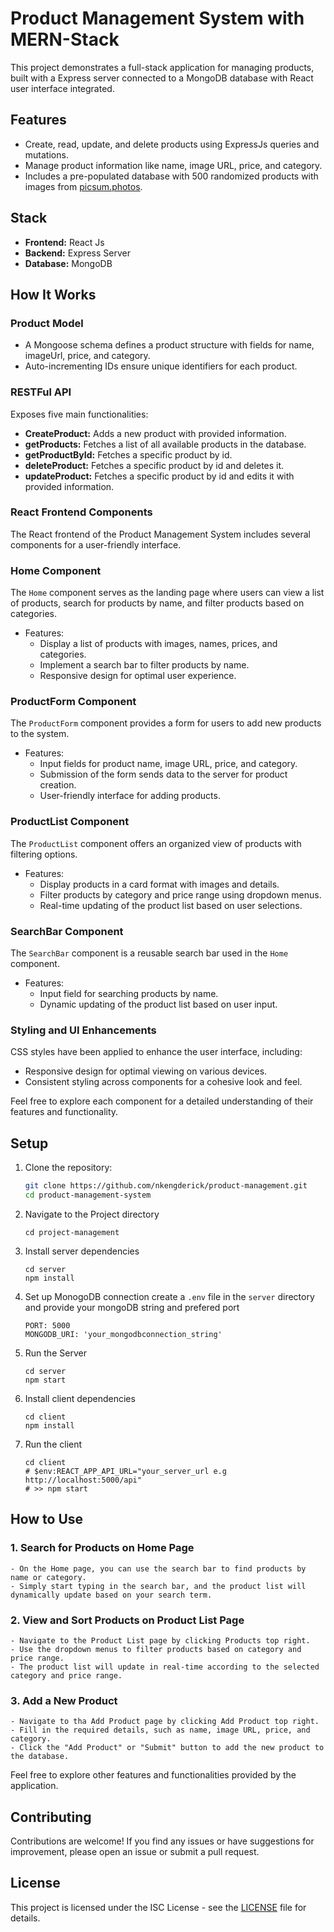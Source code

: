 # Product Management System with MERN-Stack

This project demonstrates a full-stack application for managing products, built with a Express server connected to a MongoDB database with React user interface integrated.

## Features

- Create, read, update, and delete products using ExpressJs queries and mutations.
- Manage product information like name, image URL, price, and category.
- Includes a pre-populated database with 500 randomized products with images from [picsum.photos](https://picsum.photos/).

## Stack

- **Frontend:** React Js
- **Backend:** Express Server
- **Database:** MongoDB

## How It Works

### Product Model

- A Mongoose schema defines a product structure with fields for name, imageUrl, price, and category.
- Auto-incrementing IDs ensure unique identifiers for each product.

### RESTFul API

Exposes five main functionalities:

- **CreateProduct:** Adds a new product with provided information.
- **getProducts:** Fetches a list of all available products in the database.
- **getProductById:** Fetches a specific product by id.
- **deleteProduct:** Fetches a specific product by id and deletes it.
- **updateProduct:** Fetches a specific product by id and edits it with provided information.

### React Frontend Components

The React frontend of the Product Management System includes several components for a user-friendly interface.

### Home Component

The `Home` component serves as the landing page where users can view a list of products, search for products by name, and filter products based on categories.

- Features:
  - Display a list of products with images, names, prices, and categories.
  - Implement a search bar to filter products by name.
  - Responsive design for optimal user experience.

### ProductForm Component

The `ProductForm` component provides a form for users to add new products to the system.

- Features:
  - Input fields for product name, image URL, price, and category.
  - Submission of the form sends data to the server for product creation.
  - User-friendly interface for adding products.

### ProductList Component

The `ProductList` component offers an organized view of products with filtering options.

- Features:
  - Display products in a card format with images and details.
  - Filter products by category and price range using dropdown menus.
  - Real-time updating of the product list based on user selections.

### SearchBar Component

The `SearchBar` component is a reusable search bar used in the `Home` component.

- Features:
  - Input field for searching products by name.
  - Dynamic updating of the product list based on user input.

### Styling and UI Enhancements

CSS styles have been applied to enhance the user interface, including:

- Responsive design for optimal viewing on various devices.
- Consistent styling across components for a cohesive look and feel.

Feel free to explore each component for a detailed understanding of their features and functionality.


## Setup

1. Clone the repository:

   ```bash
   git clone https://github.com/nkengderick/product-management.git
   cd product-management-system

2. Navigate to the Project directory
    ```
    cd project-management
    ```

2. Install server dependencies
    ```
    cd server
    npm install
    ```

3. Set up MonogoDB connection
create a `.env` file in the `server` directory and provide your mongoDB string and prefered port

    ```
    PORT: 5000
    MONGODB_URI: 'your_mongodbconnection_string'
    ```

4. Run the Server

    ```
    cd server
    npm start
    ```
4. Install client dependencies
    ```
    cd client
    npm install
    ```

6. Run the client
    ```
    cd client
    # $env:REACT_APP_API_URL="your_server_url e.g http://localhost:5000/api"
    # >> npm start
    ```


## How to Use

  ### 1. Search for Products on Home Page
  
    - On the Home page, you can use the search bar to find products by name or category.
    - Simply start typing in the search bar, and the product list will dynamically update based on your search term.
  
  ### 2. View and Sort Products on Product List Page
  
    - Navigate to the Product List page by clicking Products top right.
    - Use the dropdown menus to filter products based on category and price range.
    - The product list will update in real-time according to the selected category and price range.
  
  ### 3. Add a New Product
  
    - Navigate to tha Add Product page by clicking Add Product top right.
    - Fill in the required details, such as name, image URL, price, and category.
    - Click the "Add Product" or "Submit" button to add the new product to the database.
  
  Feel free to explore other features and functionalities provided by the application.

## Contributing

Contributions are welcome! If you find any issues or have suggestions for improvement, please open an issue or submit a pull request.

## License

This project is licensed under the ISC License - see the [LICENSE](LICENSE) file for details.

